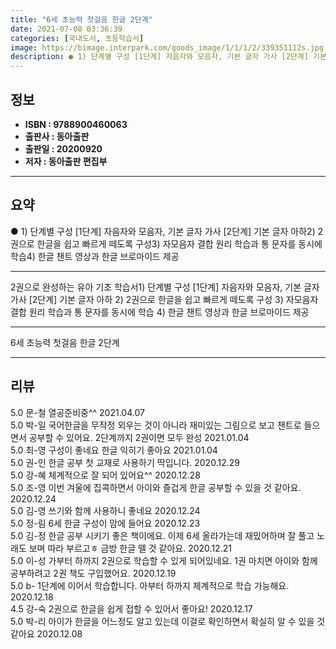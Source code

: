 ```yaml
---
title: "6세 초능력 첫걸음 한글 2단계"
date: 2021-07-08 03:36:39
categories: [국내도서, 초등학습서]
image: https://bimage.interpark.com/goods_image/1/1/1/2/339351112s.jpg
description: ● 1) 단계별 구성 [1단계] 자음자와 모음자, 기본 글자 가사 [2단계] 기본 글자 아하2) 2권으로 한글을 쉽고 빠르게 떼도록 구성3) 자모음자 결합 원리 학습과 통 문자를 동시에 학습4) 한글 챈트 영상과 한글 브로마이드 제공
---
```


## **정보**

- **ISBN : 9788900460063**
- **출판사 : 동아출판**
- **출판일 : 20200920**
- **저자 : 동아출판 편집부**

------



## **요약**

●  1) 단계별 구성 [1단계] 자음자와 모음자, 기본 글자 가사        [2단계] 기본 글자 아하2) 2권으로 한글을 쉽고 빠르게 떼도록 구성3) 자모음자 결합 원리 학습과 통 문자를 동시에 학습4) 한글 챈트 영상과 한글 브로마이드 제공

------

2권으로 완성하는 유아 기초 학습서1) 단계별 구성 [1단계] 자음자와 모음자, 기본 글자 가사
         [2단계] 기본 글자 아하
2) 2권으로 한글을 쉽고 빠르게 떼도록 구성
3) 자모음자 결합 원리 학습과 통 문자를 동시에 학습
4) 한글 챈트 영상과 한글 브로마이드 제공

------


6세 초능력 첫걸음 한글 2단계 

------


## **리뷰** 

5.0 문-철 열공준비중^^ 2021.04.07 <br/>5.0 박-일 국어한글을 무작정 외우는 것이 아니라 재미있는 그림으로 보고 챈트로 들으면서 공부할 수 있어요. 2단계까지 2권이면 모두 완성 2021.01.04 <br/>5.0 최-영 구성이 좋네요 한글 익히기 좋아요 2021.01.04 <br/>5.0 권-인 한글 공부 첫 교재로 사용하기 딱입니다. 2020.12.29 <br/>5.0 강-혜 체계적으로 잘 되어 있어요^^ 2020.12.28 <br/>5.0 조-영 이번 겨울에 집콕하면서 아이와 즐겁게 한글 공부할 수 있을 것 같아요. 2020.12.24 <br/>5.0 김-영 쓰기와 함께 사용하니 좋네요 2020.12.24 <br/>5.0 정-림 6세 한글 구성이 맘에 들어요 2020.12.23 <br/>5.0 김-정 한글 공부 시키기 좋은 책이에요. 이제 6세 올라가는데 재밌어하며 잘 풀고 노래도 보며 따라 부르고ㅎ 금방 한글 뗄 것 같아요. 2020.12.21 <br/>5.0 이-성 가부터 하까지 2권으로 학습할 수 있게 되어있네요. 1권 마치면 아이와 함께 공부하려고 2권 책도 구입했어요. 2020.12.19 <br/>5.0 b- 1단계에 이어서 학습합니다. 아부터 하까지 체계적으로 학습 가능해요. 2020.12.18 <br/>4.5 강-숙 2권으로 한글을 쉽게 접할 수 있어서 좋아요! 2020.12.17 <br/>5.0 박-리 아이가 한글을 어느정도 알고 있는데 이걸로 확인하면서 확실히 알 수 있을 것 같아요 2020.12.08 <br/>